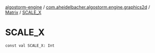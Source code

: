 [algostorm-engine](../../index.md) / [com.aheidelbacher.algostorm.engine.graphics2d](../index.md) / [Matrix](index.md) / [SCALE_X](.)

# SCALE_X

`const val SCALE_X: Int`